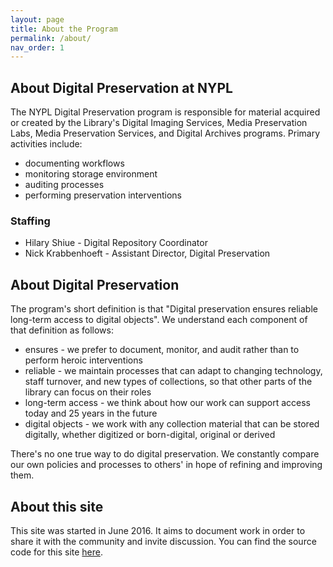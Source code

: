 ```yaml
---
layout: page
title: About the Program
permalink: /about/
nav_order: 1
---
```


## About Digital Preservation at NYPL

The NYPL Digital Preservation program is responsible for material acquired or created by the Library's Digital Imaging Services, Media Preservation Labs, Media Preservation Services, and Digital Archives programs. Primary activities include:

* documenting workflows
* monitoring storage environment
* auditing processes
* performing preservation interventions

### Staffing

* Hilary Shiue - Digital Repository Coordinator
* Nick Krabbenhoeft - Assistant Director, Digital Preservation

## About Digital Preservation

The program's short definition is that "Digital preservation ensures reliable long-term access to digital objects".
We understand each component of that definition as follows:

* ensures - we prefer to document, monitor, and audit rather than to perform heroic interventions
* reliable - we maintain processes that can adapt to changing technology, staff turnover, and new types of collections, so that other parts of the library can focus on their roles
* long-term access - we think about how our work can support access today and 25 years in the future
* digital objects - we work with any collection material that can be stored digitally, whether digitized or born-digital, original or derived

There's no one true way to do digital preservation.
We constantly compare our own policies and processes to others' in hope of refining and improving them.

## About this site

This site was started in June 2016. It aims to document work in order to share it with the community and invite discussion. You can find the source code for this site [here](https://github.com/nypl/digpres).

